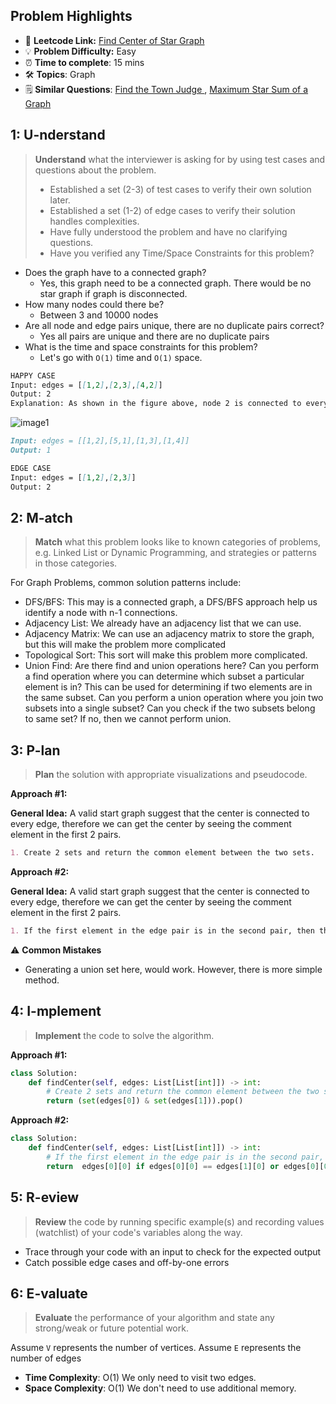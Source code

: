 ## Problem Highlights

* 🔗 **Leetcode Link:** [Find Center of Star Graph](https://leetcode.com/problems/find-center-of-star-graph/)
* 💡 **Problem Difficulty:** Easy
* ⏰ **Time to complete**: 15 mins
* 🛠️ **Topics**: Graph
* 🗒️ **Similar Questions**: [Find the Town Judge ](https://leetcode.com/problems/find-the-town-judge/), [Maximum Star Sum of a Graph](https://leetcode.com/problems/maximum-star-sum-of-a-graph/)
    
## 1: U-nderstand
 
> **Understand** what the interviewer is asking for by using test cases and questions about the problem.
> 
> - Established a set (2-3) of test cases to verify their own solution later.
> - Established a set (1-2) of edge cases to verify their solution handles complexities.
> - Have fully understood the problem and have no clarifying questions.
> - Have you verified any Time/Space Constraints for this problem?

- Does the graph have to a connected graph?
  - Yes, this graph need to be a connected graph. There would be no star graph if graph is disconnected.
- How many nodes could there be?
    - Between 3 and 10000 nodes
- Are all node and edge pairs unique, there are no duplicate pairs correct?
    - Yes all pairs are unique and there are no duplicate pairs
- What is the time and space constraints for this problem?
    - Let's go with `O(1)` time and `O(1)` space. 

```markdown
HAPPY CASE
Input: edges = [[1,2],[2,3],[4,2]]
Output: 2
Explanation: As shown in the figure above, node 2 is connected to every other node, so 2 is the center.
```
![image1](https://assets.leetcode.com/uploads/2021/02/24/star_graph.png)

```markdown
Input: edges = [[1,2],[5,1],[1,3],[1,4]]
Output: 1

EDGE CASE
Input: edges = [[1,2],[2,3]]
Output: 2
```   
    
## 2: M-atch

> **Match** what this problem looks like to known categories of problems, e.g. Linked List or Dynamic Programming, and strategies or patterns in those categories.

For Graph Problems, common solution patterns include:


- DFS/BFS: This may is a connected graph, a DFS/BFS approach help us identify a node with n-1 connections.
- Adjacency List: We already have an adjacency list that we can use.
- Adjacency Matrix: We can use an adjacency matrix to store the graph, but this will make the problem more complicated
- Topological Sort: This sort will make this problem more complicated.
- Union Find: Are there find and union operations here? Can you perform a find operation where you can determine which subset a particular element is in? This can be used for determining if two elements are in the same subset. Can you perform a union operation where you join two subsets into a single subset? Can you check if the two subsets belong to same set? If no, then we cannot perform union. 

## 3: P-lan

> **Plan** the solution with appropriate visualizations and pseudocode.

**Approach #1:**

**General Idea:** A valid start graph suggest that the center is connected to every edge, therefore we can get the center by seeing the comment element in the first 2 pairs. 

```markdown
1. Create 2 sets and return the common element between the two sets.
```

**Approach #2:**

**General Idea:** A valid start graph suggest that the center is connected to every edge, therefore we can get the center by seeing the comment element in the first 2 pairs. 

```markdown
1. If the first element in the edge pair is in the second pair, then this is the common element and therefore the center node. Else it is the second element. 
```

⚠️ **Common Mistakes**

* Generating a union set here, would work. However, there is more simple method. 
 
## 4: I-mplement

> **Implement** the code to solve the algorithm.

**Approach #1:**
```python
class Solution:
    def findCenter(self, edges: List[List[int]]) -> int:
        # Create 2 sets and return the common element between the two sets.
        return (set(edges[0]) & set(edges[1])).pop()
```

**Approach #2:**
```python
class Solution:
    def findCenter(self, edges: List[List[int]]) -> int:
        # If the first element in the edge pair is in the second pair, then this is the common element and therefore the center node. Else it is the second element. 
        return  edges[0][0] if edges[0][0] == edges[1][0] or edges[0][0] == edges[1][1] else edges[0][1] 
```

## 5: R-eview

> **Review** the code by running specific example(s) and recording values (watchlist) of your code's variables along the way.

- Trace through your code with an input to check for the expected output
- Catch possible edge cases and off-by-one errors

## 6: E-valuate

> **Evaluate** the performance of your algorithm and state any strong/weak or future potential work.

Assume `V` represents the number of vertices.
Assume `E` represents the number of edges

* **Time Complexity**: O(1) We only need to visit two edges.
* **Space Complexity**: O(1) We don't need to use additional memory.



